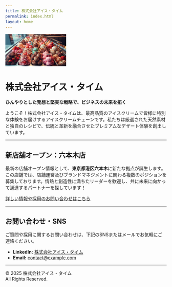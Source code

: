 ```yaml
---
title: 株式会社アイス・タイム
permalink: index.html
layout: home
---
```


<img src="images/banner.jpeg" alt="ice cream" style="width:190px; height:100px;">


# 株式会社アイス・タイム

**ひんやりとした発想と堅実な戦略で、ビジネスの未来を拓く**

ようこそ！株式会社アイス・タイムは、最高品質のアイスクリームで皆様に特別な体験をお届けするアイスクリームチェーンです。私たちは厳選された天然素材と独自のレシピで、伝統と革新を融合させたプレミアムなデザート体験を創出しています。

---

## 新店舗オープン：六本木店
最新の店舗オープン情報として、**東京都港区六本木**に新たな拠点が誕生します。  
この店舗では、店舗運営及びブランドマネジメントに関わる複数のポジションを募集しております。情熱と創造性に満ちたリーダーを歓迎し、共に未来に向かって邁進するパートナーを探しています！

[詳しい情報や採用のお問い合わせはこちら](mailto:contact@example.com)




---

## お問い合わせ・SNS

ご質問や採用に関するお問い合わせは、下記のSNSまたはメールでお気軽にご連絡ください。

- **LinkedIn:** [株式会社アイス・タイム](https://www.linkedin.com/company/株式会社アイス・タイム)
- **Email:** [contact@example.com](mailto:contact@example.com)

---

© 2025 株式会社アイス・タイム  
All Rights Reserved.
